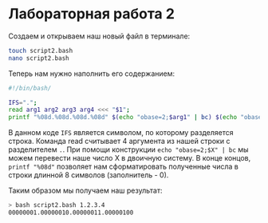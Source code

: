 # Лабораторная работа 2

Создаем и открываем наш новый файл в терминале:
```bash
touch script2.bash
nano script2.bash
```

Теперь нам нужно наполнить его содержанием:
```bash
#!/bin/bash/

IFS=".";
read arg1 arg2 arg3 arg4 <<< "$1";
printf "%08d.%08d.%08d.%08d" $(echo "obase=2;$arg1" | bc) $(echo "obase=2;$arg2" | bc) $(echo "obase=2;$arg3" | bc) $(echo "obase=2;$arg4" | bc);
```
В данном коде `IFS` является символом, по которому разделяется строка. Команда read считывает 4 аргумента из нашей строки с разделителем `.`.
При помощи конструкции `echo "obase=2;$X" | bc` мы можем перевести наше число X в двоичную систему.
В конце концов, `printf "%08d"` позволяет нам сформатировать полученные числа в строки длинной 8 символов (заполнитель - 0).

Таким образом мы получаем наш результат:
```bash
> bash script2.bash 1.2.3.4
00000001.00000010.00000011.00000100
```

